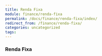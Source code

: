```yaml
---
title: Renda Fixa
module: finance/renda-fixa
permalink: /docs/finance/renda-fixa/index/
redirect_from: /finance/renda-fixa/
categories: uncategorized
tags:
---
```


### Renda Fixa
